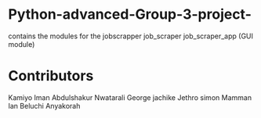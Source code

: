 # Python-advanced-Group-3-project-
contains the modules for the jobscrapper
job_scraper 
job_scraper_app (GUI module)

# Contributors
Kamiyo Iman Abdulshakur
Nwatarali George jachike
Jethro simon Mamman
Ian Beluchi Anyakorah
